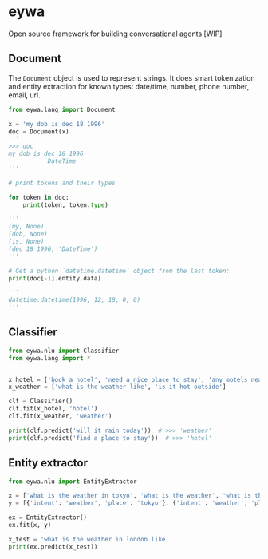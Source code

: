 # eywa
Open source framework for building conversational agents [WIP]

## Document

The `Document` object is used to represent strings. It does smart tokenization and entity extraction for known types: date/time, number, phone number, email, url.

```python
from eywa.lang import Document

x = 'my dob is dec 18 1996'
doc = Document(x)
'''
>>> doc
my dob is dec 18 1996
           DateTime
'''

# print tokens and their types

for token in doc:
    print(token, token.type)

'''
(my, None)
(dob, None)
(is, None)
(dec 18 1996, 'DateTime')
'''

# Get a python `datetime.datetime` object from the last token:
print(doc[-1].entity.data)

'''
datetime.datetime(1996, 12, 18, 0, 0)
'''

```

## Classifier

```python
from eywa.nlu import Classifier
from eywa.lang import *


x_hotel = ['book a hotel', 'need a nice place to stay', 'any motels near by']
x_weather = ['what is the weather like', 'is it hot outside']

clf = Classifier()
clf.fit(x_hotel, 'hotel')
clf.fit(x_weather, 'weather')

print(clf.predict('will it rain today'))  # >>> 'weather'
print(clf.predict('find a place to stay'))  # >>> 'hotel'
```

## Entity extractor

```python
from eywa.nlu import EntityExtractor

x = ['what is the weather in tokyo', 'what is the weather', 'what is the weather like in kochi']
y = [{'intent': 'weather', 'place': 'tokyo'}, {'intent': 'weather', 'place': 'here'}, {'intent': 'weather', 'place': 'kochi'}]

ex = EntityExtractor()
ex.fit(x, y)

x_test = 'what is the weather in london like'
print(ex.predict(x_test))
```

